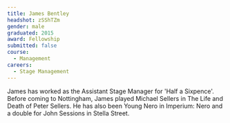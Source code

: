 ```yaml
---
title: James Bentley
headshot: zSShTZm
gender: male
graduated: 2015
award: Fellowship
submitted: false
course:
  - Management
careers:
  - Stage Management
---
```


James has worked as the Assistant Stage Manager for 'Half a Sixpence'. Before coming to Nottingham, James played Michael Sellers in The Life and Death of Peter Sellers. He has also been Young Nero in Imperium: Nero and a double for John Sessions in Stella Street.
